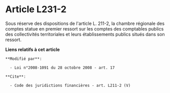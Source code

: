 # Article L231-2

Sous réserve des dispositions de l'article L. 211-2, la chambre régionale des comptes statue en premier ressort sur les
comptes des comptables publics des collectivités territoriales et leurs établissements publics situés dans son ressort.

**Liens relatifs à cet article**

	**Modifié par**:

	  - Loi n°2008-1091 du 28 octobre 2008 - art. 17

	**Cite**:

	  - Code des juridictions financières - art. L211-2 (V)
